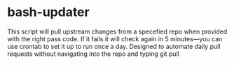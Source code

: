 bash-updater
============

 This script will pull upstream changes from a specefied repo when provided with the right pass code.
 If it fails it will check again in 5 minutes—you can use crontab to set it up to run once a day.
 Designed to automate daily pull requests without navigating into the repo and typing git pull
